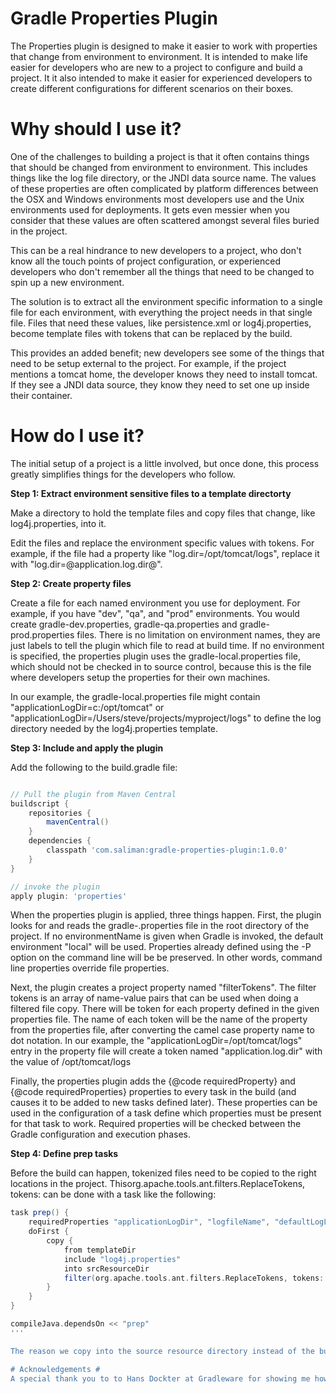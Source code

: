 # Gradle Properties Plugin #
The Properties plugin is designed to make it easier to work with properties that change from environment to environment. It is intended to make life easier for developers who are new to a project to configure and build a project.  It it also intended to make it easier for experienced developers to create different configurations for different scenarios on their boxes.

# Why should I use it? #
One of the challenges to building a project is that it often contains things that should be changed from environment to environment. This includes things like the log file directory, or the JNDI data source name.  The values of these properties are often complicated by platform differences between the OSX and Windows environments most developers use and the Unix environments used for deployments.  It gets even messier when you consider that these values are often scattered amongst several files buried in the project.

This can be a real hindrance to new developers to a project, who don't know all the touch points of project configuration, or experienced developers who don't remember all the things that need to be changed to spin up a new environment.

The solution is to extract all the environment specific information to a single file for each environment, with everything the project needs in that single file.  Files that need these values, like persistence.xml or log4j.properties, become template files with tokens that can be replaced by the build.

This provides an added benefit; new developers see some of the things that need to be setup external to the project.  For example, if the project mentions a tomcat home, the developer knows they need to install tomcat.  If they see a JNDI data source, they know they need to set one up inside their container.

# How do I use it? #
The initial setup of a project is a little involved, but once done, this process greatly simplifies things for the developers who follow.

**Step 1: Extract environment sensitive files to a template directorty**

Make a directory to hold the template files and copy files that change, like log4j.properties, into it.

Edit the files and replace the environment specific values with tokens.  For example, if the file had a property like "log.dir=/opt/tomcat/logs", replace it with "log.dir=@application.log.dir@".

**Step 2: Create property files**

Create a file for each named environment you use for deployment.  For example, if you have "dev", "qa", and "prod" environments.  You would create gradle-dev.properties, gradle-qa.properties and gradle-prod.properties files.  There is no limitation on environment names, they are just labels to tell the plugin which file to read at build time.  If no environment is specified, the properties plugin uses the gradle-local.properties file, which should not be checked in to source control, because this is the file where developers setup the properties for their own machines.

In our example, the gradle-local.properties file might contain "applicationLogDir=c:/opt/tomcat" or "applicationLogDir=/Users/steve/projects/myproject/logs" to define the log directory needed by the log4j.properties template.

**Step 3: Include and apply the plugin**

Add the following to the build.gradle file:

```groovy

// Pull the plugin from Maven Central
buildscript {
	repositories {
		mavenCentral()
	}
	dependencies {
		classpath 'com.saliman:gradle-properties-plugin:1.0.0'
	}
}

// invoke the plugin
apply plugin: 'properties'
```
When the properties plugin is applied, three things happen. First, the plugin looks for and reads the gradle-<environmentName>.properties file in the root directory of the project.  If no environmentName is given when Gradle is invoked, the default environment "local" will be used. Properties already defined using the -P option on the command line will be be preserved.  In other words, command line properties override file properties.

Next, the plugin creates a project property named "filterTokens".  The filter tokens is an array of name-value pairs that can be used when doing a filtered file copy.  There will be token for each property defined in the given properties file. The name of each token will be the name of the property from the properties file, after converting the camel case property name to dot notation. In our example, the "applicationLogDir=/opt/tomcat/logs" entry in the property file will create a token named "application.log.dir" with the value of /opt/tomcat/logs

Finally, the properties plugin adds the {@code requiredProperty}
and {@code requiredProperties} properties to every task in the build (and causes it to be added to new tasks defined later). These properties can be used in the configuration of a task define which properties must be present for that task to work.  Required properties will be checked between the Gradle configuration and execution phases.

**Step 4: Define prep tasks**

Before the build can happen, tokenized files need to be copied to the right locations in the project.  Thisorg.apache.tools.ant.filters.ReplaceTokens, tokens: can be done with a task like the following:

```groovy
task prep() {
    requiredProperties "applicationLogDir", "logfileName", "defaultLogLevel"
    doFirst {
        copy {
            from templateDir
            include "log4j.properties"
            into srcResourceDir
            filter(org.apache.tools.ant.filters.ReplaceTokens, tokens:  project.ext.filterTokens)
        }
    }
}

compileJava.dependsOn << "prep"
'''

The reason we copy into the source resource directory instead of the build directory is to keep IDEs happy.  In general, you'll want to run the prep (or prepTest) task whenever properties or template files change, or to switch environments.

# Acknowledgements #
A special thank you to to Hans Dockter at Gradleware for showing me how to dynamically define the requiredProperty method and attach it to the right place in the Gradle build lifecycle.


